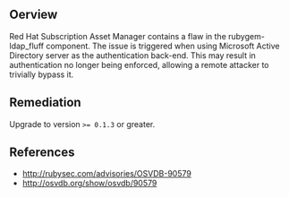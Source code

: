 ## Oerview
Red Hat Subscription Asset Manager contains a flaw in the rubygem-ldap_fluff component. The issue is triggered when using Microsoft Active Directory server as the authentication back-end. This may result in authentication no longer being enforced, allowing a remote attacker to trivially bypass it.

## Remediation
Upgrade to version `>= 0.1.3` or greater.

## References
- http://rubysec.com/advisories/OSVDB-90579
- http://osvdb.org/show/osvdb/90579
